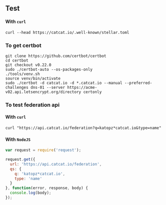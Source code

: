 ## Test
#### With `curl`
```shell
curl --head https://catcat.io/.well-known/stellar.toml
```

### To get certbot
```shell
git clone https://github.com/certbot/certbot
cd certbot
git checkout v0.22.0
sudo ./certbot-auto --os-packages-only
./tools/venv.sh
source venv/bin/activate
sudo ./certbot -d catcat.io -d *.catcat.io --manual --preferred-challenges dns-01 --server https://acme-v02.api.letsencrypt.org/directory certonly
```

### To test federation api
#### With `curl`
```shell
curl "https://api.catcat.io/federation?q=katopz*catcat.io&type=name"
```
#### With `NodeJS`
```js
var request = require('request');

request.get({
  url: 'https://api.catcat.io/federation',
  qs: {
    q: 'katopz*catcat.io',
    type: 'name'
  }
}, function(error, response, body) {
  console.log(body);
});
```